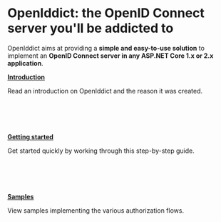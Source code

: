 # OpenIddict: the OpenID Connect server you'll be addicted to

OpenIddict aims at providing a **simple and easy-to-use solution** to implement an **OpenID Connect server in any ASP.NET Core 1.x or 2.x application**.

<div class="row">
    <div class="col-md-4">
        <div class="panel panel-default" style="min-height: 120px;">
            <div class="panel-body">
                <p><strong><a href="guide/index.md">Introduction</a></strong></p>
                <p>Read an introduction on OpenIddict and the reason it was created.</p>
            </div>
        </div>
    </div>
    <div class="col-md-4">
        <div class="panel panel-default" style="min-height: 120px;">
            <div class="panel-body">
                <p><strong><a href="guide/getting-started.md">Getting started</a></strong></p>
                <p>Get started quickly by working through this step-by-step guide.</p>
            </div>
        </div>
    </div>
    <div class="col-md-4">
        <div class="panel panel-default" style="min-height: 120px;">
            <div class="panel-body">
                <p><strong><a href="guide/samples.md">Samples</a></strong></p>
                <p>View samples implementing the various authorization flows.</p>
            </div>
        </div>
    </div>
</div>
